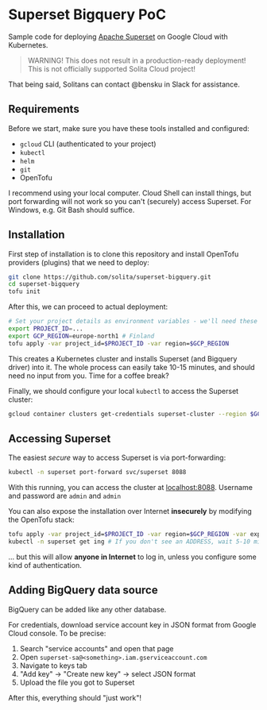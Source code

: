 # Superset Bigquery PoC
Sample code for deploying [Apache Superset](https://superset.apache.org/)
on Google Cloud with Kubernetes.

> WARNING! This does not result in a production-ready deployment!
> This is not officially supported Solita Cloud project!

That being said, Solitans can contact @bensku in Slack for assistance.

## Requirements
Before we start, make sure you have these tools installed and configured:
* `gcloud` CLI (authenticated to your project)
* `kubectl`
* `helm`
* `git`
* OpenTofu

I recommend using your local computer. Cloud Shell can install things, but
port forwarding will not work so you can't (securely) access Superset.
For Windows, e.g. Git Bash should suffice.

## Installation
First step of installation is to clone this repository and install OpenTofu
providers (plugins) that we need to deploy:

```sh
git clone https://github.com/solita/superset-bigquery.git
cd superset-bigquery
tofu init
```

After this, we can proceed to actual deployment:
```sh
# Set your project details as environment variables - we'll need these later
export PROJECT_ID=...
export GCP_REGION=europe-north1 # Finland
tofu apply -var project_id=$PROJECT_ID -var region=$GCP_REGION
```

This creates a Kubernetes cluster and installs Superset (and Bigquery driver)
into it. The whole process can easily take 10-15 minutes, and should need no
input from you. Time for a coffee break?

Finally, we should configure your local `kubectl` to access the Superset cluster:
```sh
gcloud container clusters get-credentials superset-cluster --region $GCP_REGION --project $GCP_PROJECT
```

## Accessing Superset
The easiest *secure* way to access Superset is via port-forwarding:
```sh
kubectl -n superset port-forward svc/superset 8088
```

With this running, you can access the cluster at
[localhost:8088](http://localhost:8088). Username and password are `admin` and `admin`

You can also expose the installation over Internet **insecurely** by modifying
the OpenTofu stack:
```sh
tofu apply -var project_id=$PROJECT_ID -var region=$GCP_REGION -var expose=true
kubectl -n superset get ing # If you don't see an ADDRESS, wait 5-10 minutes and check again
```

... but this will allow **anyone in Internet** to log in, unless you configure
some kind of authentication.

## Adding BigQuery data source
BigQuery can be added like any other database.

For credentials, download service account key in JSON format from Google
Cloud console. To be precise:

1. Search "service accounts" and open that page
2. Open `superset-sa@<something>.iam.gserviceaccount.com`
3. Navigate to keys tab
4. "Add key" -> "Create new key" -> select JSON format
5. Upload the file you got to Superset

After this, everything should "just work"!